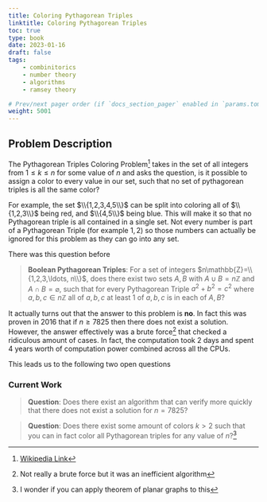```yaml
---
title: Coloring Pythagorean Triples
linktitle: Coloring Pythagorean Triples
toc: true
type: book
date: 2023-01-16
draft: false
tags:
    - combinitorics
    - number theory
    - algorithms
    - ramsey theory

# Prev/next pager order (if `docs_section_pager` enabled in `params.toml`)
weight: 5001
---
```


## Problem Description

The Pythagorean Triples Coloring Problem[^1] takes in the set of all integers from $1\leq k\leq n$ for some value of $n$ and asks the question, is it possible to assign a color to every value in our set, such that no set of pythagorean triples is all the same color?

For example, the set $\\{1,2,3,4,5\\}$ can be split into coloring all of $\\{1,2,3\\}$ being red, and $\\{4,5\\}$ being blue. This will make it so that no Pythagorean triple is all contained in a single set. Not every number is part of a Pythagorean Triple (for example $1,2$) so those numbers can actually be ignored for this problem as they can go into any set.

There was this question before

> **Boolean Pythagorean Triples**: For a set of integers $n\mathbb{Z}=\\{1,2,3,\ldots, n\\}$, does there exist two sets $A,B$ with $A\cup B=n\mathbb{Z}$ and $A\cap B=\varnothing$, such that for every Pythagorean Triple $a^2+b^2=c^2$ where $a,b,c\in n\mathbb{Z}$ all of $a,b,c$ at least $1$ of $a,b,c$ is in each of $A,B$?

It actually turns out that the answer to this problem is **no**. In fact this was proven in $2016$ that if $n\geq 7825$ then there does not exist a solution. However, the answer effectively was a brute force[^2] that checked a ridiculous amount of cases. In fact, the computation took $2$ days and spent $4$ years worth of computation power combined across all the CPUs.

This leads us to the following two open questions

### Current Work

> **Question**: Does there exist an algorithm that can verify more quickly that there does not exist a solution for $n=7825$?

> **Question**: Does there exist some amount of colors $k>2$ such that you can in fact color all Pythagorean triples for any value of $n$?[^3] 

[^1]: [Wikipedia Link](https://en.wikipedia.org/wiki/Boolean_Pythagorean_triples_problem)
[^2]: Not really a brute force but it was an inefficient algorithm
[^3]: I wonder if you can apply theorem of planar graphs to this
